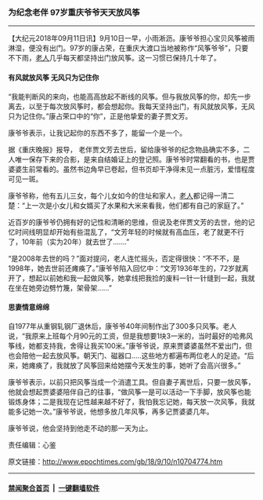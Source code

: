 ### 为纪念老伴 97岁重庆爷爷天天放风筝
------------------------

<p>【大纪元2018年09月11日讯】9月10日一早，小雨淅沥。康爷爷担心宝贝风筝被雨淋湿，便没有出门。97岁的康占荣，在重庆大渡口当地被称作“风筝爷爷”，只要不下雨，<a href="http://www.epochtimes.com/gb/tag/%E8%80%81%E4%BA%BA.html">老人</a>几乎每天都坚持出门放风筝。这一习惯已保持几十年了。</p>
<h4>有风就放风筝 无风只为记住你</h4>
<p>“我能判断风的来向，也能高高放起不断线的风筝。但与我放风筝的你，却先一步离去，以至于每次放风筝时，都会想起你。我每天坚持出门，有风就放风筝，无风只为记住你。”康占荣口中的“你”，正是他挚爱的妻子贾文芳。</p>
<p>康爷爷表示，让我记起你的东西不多了，能留一个是一个。</p>
<p>据《重庆晚报》报导， 老伴贾文芳去世后，留给康爷爷的纪念物品确实不多，二人唯一保存下来的合影，是来自结婚证上的登记照。康爷爷时常翻看的书，也是贾婆婆生前常看的。虽然书边角早已卷起，但书页却干净得未见一点脏污，爱惜程度可见一斑。</p>
<p>康爷爷称，他有五儿三女，每个儿女如今的住址和家人，<a href="http://www.epochtimes.com/gb/tag/%E8%80%81%E4%BA%BA.html">老人</a>都记得一清二楚：“上一次是小女儿和女婿买了水果和大米来看我，他们都有自己的家庭了。”</p>
<p>近百岁的康爷爷仍拥有好的记性和清晰的思维，但说及老伴贾文芳的去世，他的记忆时间线明显却开始有些混乱了，“文芳年轻的时候就有高血压，老了就更不行了，10年前（实为20年）就去世了…….”</p>
<p>“是2008年去世的吗？”面对提问，老人连忙摇头，否定得很快：“不不不，是1998年，她去世前还瘫痪了。”康爷爷陷入回忆中：“文芳1936年生的，72岁就离开了，想起以前她和我一起做风筝，她拿线把我捡的废料一针一针缝到一起，我就在坐在她旁边劈竹篾，架骨架……”</p>
<h4>思妻情意绵绵</h4>
<p>自1977年从重钢轧钢厂退休后，康爷爷40年间制作出了300多只风筝。老人说，“我原来上班每个月90元的工资，但是我想要1块3一米的，当时最好的哈弗风筝线，她都支持我，舍得让我买100米。”康爷爷说，原来贾婆婆虽然不爱出门，但也会陪他一起去放风筝。朝天门、磁器口…..这些地方都遍布两位老人的足迹。“后来，她瘫痪了，我就放了风筝回来给她摆今天发生的事，她听了会高兴很多。”</p>
<p>康爷爷表示，以前只把风筝当成一个消遣工具。但自妻子离世后，只要一放风筝，他就会想起贾婆婆陪伴自己的往事，“做风筝一是可以活动一下手脚，放风筝也能锻炼身体；二是我现在记性越来越不好了，我怕我忘记她，每天放一次风筝，我就能多记她一次。”康爷爷说，他想多放几年风筝，再多记贾婆婆几年。</p>
<p>康爷爷说，他会坚持到他走不动的那一天为止。</p>
<p>责任编辑：心鉴</p>

原文链接：http://www.epochtimes.com/gb/18/9/10/n10704774.htm


------------------------
#### [禁闻聚合首页](https://github.com/gfw-breaker/banned-news/blob/master/README.md) &nbsp;|&nbsp;  [一键翻墙软件](https://github.com/gfw-breaker/nogfw/blob/master/README.md)